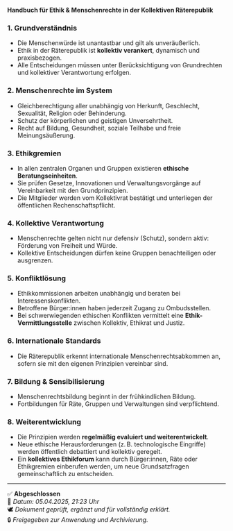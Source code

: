 **Handbuch für Ethik & Menschenrechte in der Kollektiven Räterepublik**

### 1. Grundverständnis
- Die Menschenwürde ist unantastbar und gilt als unveräußerlich.
- Ethik in der Räterepublik ist **kollektiv verankert**, dynamisch und praxisbezogen.
- Alle Entscheidungen müssen unter Berücksichtigung von Grundrechten und kollektiver Verantwortung erfolgen.

### 2. Menschenrechte im System
- Gleichberechtigung aller unabhängig von Herkunft, Geschlecht, Sexualität, Religion oder Behinderung.
- Schutz der körperlichen und geistigen Unversehrtheit.
- Recht auf Bildung, Gesundheit, soziale Teilhabe und freie Meinungsäußerung.

### 3. Ethikgremien
- In allen zentralen Organen und Gruppen existieren **ethische Beratungseinheiten**.
- Sie prüfen Gesetze, Innovationen und Verwaltungsvorgänge auf Vereinbarkeit mit den Grundprinzipien.
- Die Mitglieder werden vom Kollektivrat bestätigt und unterliegen der öffentlichen Rechenschaftspflicht.

### 4. Kollektive Verantwortung
- Menschenrechte gelten nicht nur defensiv (Schutz), sondern aktiv: Förderung von Freiheit und Würde.
- Kollektive Entscheidungen dürfen keine Gruppen benachteiligen oder ausgrenzen.

### 5. Konfliktlösung
- Ethikkommissionen arbeiten unabhängig und beraten bei Interessenskonflikten.
- Betroffene Bürger:innen haben jederzeit Zugang zu Ombudsstellen.
- Bei schwerwiegenden ethischen Konflikten vermittelt eine **Ethik-Vermittlungsstelle** zwischen Kollektiv, Ethikrat und Justiz.

### 6. Internationale Standards
- Die Räterepublik erkennt internationale Menschenrechtsabkommen an, sofern sie mit den eigenen Prinzipien vereinbar sind.

### 7. Bildung & Sensibilisierung
- Menschenrechtsbildung beginnt in der frühkindlichen Bildung.
- Fortbildungen für Räte, Gruppen und Verwaltungen sind verpflichtend.

### 8. Weiterentwicklung
- Die Prinzipien werden **regelmäßig evaluiert und weiterentwickelt**.
- Neue ethische Herausforderungen (z. B. technologische Eingriffe) werden öffentlich debattiert und kollektiv geregelt.
- Ein **kollektives Ethikforum** kann durch Bürger:innen, Räte oder Ethikgremien einberufen werden, um neue Grundsatzfragen gemeinschaftlich zu entscheiden.

---

✅ **Abgeschlossen**  
📅 *Datum: 05.04.2025, 21:23 Uhr*  
🕊️ *Dokument geprüft, ergänzt und für vollständig erklärt.*  
🔒 *Freigegeben zur Anwendung und Archivierung.*
